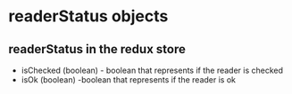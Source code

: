 # readerStatus objects

## readerStatus in the redux store
+ isChecked (boolean) - boolean that represents if the reader is checked
+ isOk (boolean) -boolean that represents if the reader is ok